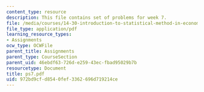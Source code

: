 ```yaml
---
content_type: resource
description: This file contains set of problems for week 7.
file: /media/courses/14-30-introduction-to-statistical-method-in-economics-spring-2006/972bd9cfd8540fef3362696d719214ce_ps7.pdf
file_type: application/pdf
learning_resource_types:
- Assignments
ocw_type: OCWFile
parent_title: Assignments
parent_type: CourseSection
parent_uid: 46ebdf63-726d-e259-43ec-fbad95029b7b
resourcetype: Document
title: ps7.pdf
uid: 972bd9cf-d854-0fef-3362-696d719214ce
---
```

